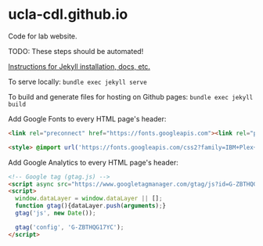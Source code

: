 # ucla-cdl.github.io
Code for lab website.

TODO: These steps should be automated!

[Instructions for Jekyll installation, docs, etc.](https://jekyllrb.com/docs/)

To serve locally: 
``bundle exec jekyll serve``

To build and generate files for hosting on Github pages: 
``bundle exec jekyll build``

Add Google Fonts to every HTML page's header: 
```HTML
<link rel="preconnect" href="https://fonts.googleapis.com"><link rel="preconnect" href="https://fonts.gstatic.com" crossorigin><link href="https://fonts.googleapis.com/css2?family=IBM+Plex+Sans:ital,wght@0,100;0,200;0,300;0,400;0,500;0,600;0,700;1,100;1,200;1,300;1,400;1,500;1,600;1,700&display=swap" rel="stylesheet">

<style> @import url('https://fonts.googleapis.com/css2?family=IBM+Plex+Sans:ital,wght@0,100;0,200;0,300;0,400;0,500;0,600;0,700;1,100;1,200;1,300;1,400;1,500;1,600;1,700&display=swap'); </style>
```

Add Google Analytics to every HTML page's header: 
```HTML
<!-- Google tag (gtag.js) -->
<script async src="https://www.googletagmanager.com/gtag/js?id=G-ZBTHQG17YC"></script>
<script>
  window.dataLayer = window.dataLayer || [];
  function gtag(){dataLayer.push(arguments);}
  gtag('js', new Date());

  gtag('config', 'G-ZBTHQG17YC');
</script>
```

